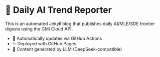 # 🌟 Daily AI Trend Reporter

This is an automated Jekyll blog that publishes daily AI/MLE/SDE frontier digests using the GMI Cloud API.

- 🔁 Automatically updates via GitHub Actions
- ✨ Deployed with GitHub Pages
- 🧠 Content generated by LLM (DeepSeek-compatible)
